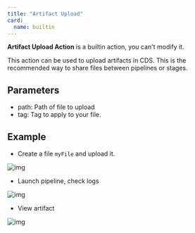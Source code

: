 ```yaml
---
title: "Artifact Upload"
card: 
  name: builtin
---
```


**Artifact Upload Action** is a builtin action, you can't modify it.

This action can be used to upload artifacts in CDS. This is the recommended way to share files between pipelines or stages.

## Parameters
* path: Path of file to upload
* tag: Tag to apply to your file.

## Example

* Create a file `myFile` and upload it.

![img](/images/workflows.pipelines.actions.builtin.artifact-upload-job.png)


* Launch pipeline, check logs

![img](/images/workflows.pipelines.actions.builtin.artifact-upload-logs.png)

* View artifact

![img](/images/workflows.pipelines.actions.builtin.artifact-upload-view-artifact.png)
